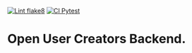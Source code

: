 [![Lint flake8](https://github.com/realestKMA/openusercreator/actions/workflows/lintflake.yml/badge.svg)](https://github.com/realestKMA/openusercreator/actions/workflows/lintflake.yml)
[![CI Pytest](https://github.com/realestKMA/openusercreator/actions/workflows/testpytest.yml/badge.svg)](https://github.com/realestKMA/openusercreator/actions/workflows/testpytest.yml)

# Open User Creators Backend.